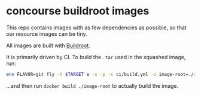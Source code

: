 # concourse buildroot images

This repo contains images with as few dependencies as possible, so that our
resource images can be tiny.

All images are built with [Buildroot](https://buildroot.org/).

It is primarily driven by CI. To build the `.tar` used in the squashed image,
run:

```sh
env FLAVOR=git fly -t $TARGET e -x -p -c ci/build.yml -o image-root=./image-root
```

...and then run `docker build ./image-root` to actually build the image.
